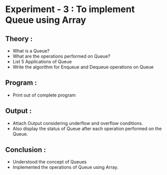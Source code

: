 # Experiment  - 3 : To implement Queue using Array
## Theory :
- What is a Queue? 
- What are the operations performed on Queue?
- List 5 Applications of Queue
- Write the algorithm for Enqueue and Dequeue operations on Queue
## Program :
- Print out of complete program
## Output :
- Attach Output considering underflow and overflow conditions. 
- Also display the status of Queue after each operation performed on the Queue.
## Conclusion :
- Understood the concept of Queues
- Implemented the operations of Queue using Array.
